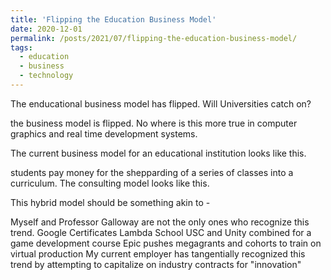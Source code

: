 ```yaml
---
title: 'Flipping the Education Business Model'
date: 2020-12-01
permalink: /posts/2021/07/flipping-the-education-business-model/
tags:
  - education
  - business
  - technology
---
```

The enducational business model has flipped. Will Universities catch on?

the business model is flipped.
No where is this more true in computer graphics and real time development systems.

The current business model for an educational institution looks like this.

students pay money for the shepparding of a series of classes into a curriculum.
The consulting model looks like this.

This hybrid model should be something akin to -

Myself and Professor Galloway are not the only ones who recognize this trend.
Google Certificates
Lambda School
USC and Unity combined for a game development course
Epic pushes megagrants and cohorts to train on virtual production
My current employer has tangentially recognized this trend by attempting to capitalize on industry contracts for "innovation"
